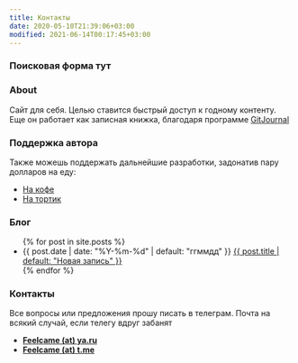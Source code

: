 ```yaml
---
title: Контакты
date: 2020-05-10T21:39:06+03:00
modified: 2021-06-14T00:17:45+03:00
---
```


### Поисковая форма тут

### About
Сайт для себя. Целью ставится быстрый доступ к годному контенту. Еще он работает как записная книжка, благодаря программе [GitJournal](https://gitjournal.io/)

### Поддержка автора
Также можешь поддержать дальнейшие разработки, задонатив пару долларов на еду:  
* [На кофе](https://send.monobank.ua/jar/2Zk6tzkyGd)
* [На тортик](https://send.monobank.ua/jar/2Zk6tzkyGd)

### Блог
<ul reversed="reversed">
{% for post in site.posts %}
  <li>
    {{ post.date | date: "%Y-%m-%d" | default: "ггммдд" }} 
      <a href="{{ post.url | prepend: site.baseurl }}">
        {{ post.title | default: "Новая запись" }}
      </a>
  </li>
{% endfor %}
</ul>

### Контакты
Все вопросы или предложения прошу писать в телеграм. Почта на всякий случай, если телегу вдруг забанят
- [**Feelcame (at) ya.ru**](https://t.me/feelcame)
- [**Feelcame (at) t.me**](https://t.me/feelcame)
